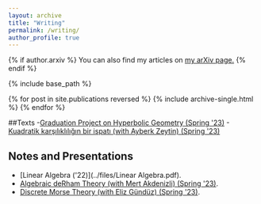 ```yaml
---
layout: archive
title: "Writing"
permalink: /writing/
author_profile: true
---
```


{% if author.arxiv %}
  You can also find my articles on <u><a href="{{author.arxiv}}">my arXiv page</a>.</u>
{% endif %}

{% include base_path %}

{% for post in site.publications reversed %}
  {% include archive-single.html %}
{% endfor %}

##Texts
-[Graduation Project on Hyperbolic Geometry (Spring '23)](../files/graduation_project.pdf)
-[Kuadratik karşılıklılığın bir ispatı (with Ayberk Zeytin) (Spring '23)](../Gauss-Sums.pdf)

## Notes and Presentations

- [Linear Algebra ('22)](../files/Linear Algebra.pdf).
- [Algebraic deRham Theory (with Mert Akdenizli) (Spring '23)](../files/AlgDeRham.pdf).
- [Discrete Morse Theory (with Eliz Gündüz) (Spring '23)](../files/TDA_morse.pdf).